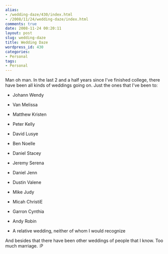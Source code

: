 ```yaml
---
alias:
- /wedding-daze/430/index.html
- /2008/11/24/wedding-daze/index.html
comments: true
date: 2008-11-24 00:20:11
layout: post
slug: wedding-daze
title: Wedding Daze
wordpress_id: 430
categories:
- Personal
tags:
- Personal
---
```


Man oh man.  In the last 2 and a half years since I've finished college, there have been all kinds of weddings going on.  Just the ones that I've been to:





  * Johann Wendy


  * Van Melissa


  * Matthew Kristen


  * Peter Kelly


  * David Lusye


  * Ben Noelle


  * Daniel Stacey


  * Jeremy Serena


  * Daniel Jenn


  * Dustin Valene


  * Mike Judy


  * Micah ChristiE


  * Garron Cynthia


  * Andy Robin


  * A relative wedding, neither of whom I would recognize



And besides that there have been other weddings of people that I know.  Too much marriage.  :P
